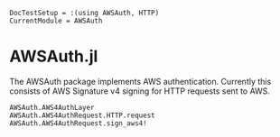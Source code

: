 ```@meta
DocTestSetup = :(using AWSAuth, HTTP)
CurrentModule = AWSAuth
```

# AWSAuth.jl

The AWSAuth package implements AWS authentication.
Currently this consists of AWS Signature v4 signing for HTTP requests sent to AWS.

```@docs
AWSAuth.AWS4AuthLayer
AWSAuth.AWS4AuthRequest.HTTP.request
AWSAuth.AWS4AuthRequest.sign_aws4!
```
